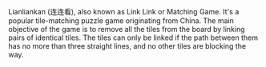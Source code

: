 Lianliankan (连连看), also known as Link Link or Matching Game. It's a popular tile-matching puzzle game originating from China. The main objective of the game is to remove all the tiles from the board by linking pairs of identical tiles. The tiles can only be linked if the path between them has no more than three straight lines, and no other tiles are blocking the way.

